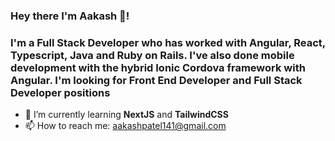 ### Hey there I'm Aakash 👋!
### I'm a Full Stack Developer who has worked with Angular, React, Typescript, Java and Ruby on Rails. I've also done mobile development with the hybrid Ionic Cordova framework with Angular. I'm looking for Front End Developer and Full Stack Developer positions
- 🌱 I’m currently learning **NextJS** and **TailwindCSS**
- 📫 How to reach me: aakashpatel141@gmail.com
<!--
**Aakash006/aakash006** is a ✨ _special_ ✨ repository because its `README.md` (this file) appears on your GitHub profile.

Here are some ideas to get you started:


- 👯 I’m looking to collaborate on ...
- 🤔 I’m looking for help with ...
- 💬 Ask me about ...
- 😄 Pronouns: ...
- ⚡ Fun fact: ...
-->
